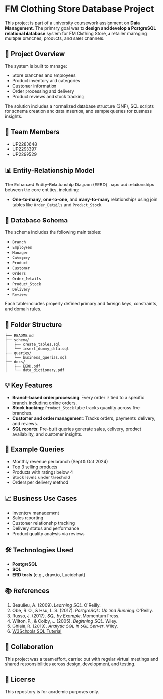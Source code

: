 # FM Clothing Store Database Project

This project is part of a university coursework assignment on **Data Management**. The primary goal was to **design and develop a PostgreSQL relational database** system for FM Clothing Store, a retailer managing multiple branches, products, and sales channels.

## 📘 Project Overview

The system is built to manage:

* Store branches and employees
* Product inventory and categories
* Customer information
* Order processing and delivery
* Product reviews and stock tracking

The solution includes a normalized database structure (3NF), SQL scripts for schema creation and data insertion, and sample queries for business insights.

## 👥 Team Members

* UP2280648
* UP2298397
* UP2299529

## 📊 Entity-Relationship Model

The Enhanced Entity-Relationship Diagram (EERD) maps out relationships between the core entities, including:

* **One-to-many**, **one-to-one**, and **many-to-many** relationships using join tables like `Order_Details` and `Product_Stock`.

## 🧱 Database Schema

The schema includes the following main tables:

* `Branch`
* `Employees`
* `Manager`
* `Category`
* `Product`
* `Customer`
* `Orders`
* `Order_Details`
* `Product_Stock`
* `Delivery`
* `Reviews`

Each table includes properly defined primary and foreign keys, constraints, and domain rules.

## 📂 Folder Structure

```
├── README.md
├── schema/
│   ├── create_tables.sql
│   └── insert_dummy_data.sql
├── queries/
│   └── business_queries.sql
├── docs/
│   ├── EERD.pdf
│   └── data_dictionary.pdf
```

## 💡 Key Features

* **Branch-based order processing**: Every order is tied to a specific branch, including online orders.
* **Stock tracking**: `Product_Stock` table tracks quantity across five branches.
* **Customer and order management**: Tracks orders, payments, delivery, and reviews.
* **SQL reports**: Pre-built queries generate sales, delivery, product availability, and customer insights.

## 🧪 Example Queries

* Monthly revenue per branch (Sept & Oct 2024)
* Top 3 selling products
* Products with ratings below 4
* Stock levels under threshold
* Orders per delivery method

## 📈 Business Use Cases

* Inventory management
* Sales reporting
* Customer relationship tracking
* Delivery status and performance
* Product quality analysis via reviews

## 🛠️ Technologies Used

* **PostgreSQL**
* **SQL**
* **ERD tools** (e.g., draw\.io, Lucidchart)

## 📚 References

1. Beaulieu, A. (2009). *Learning SQL*. O'Reilly.
2. Obe, R. O., & Hsu, L. S. (2017). *PostgreSQL: Up and Running*. O'Reilly.
3. Russo, J. (2017). *SQL by Example*. Momentum Press.
4. Wilton, P., & Colby, J. (2005). *Beginning SQL*. Wiley.
5. Ghlala, R. (2019). *Analytic SQL in SQL Server*. Wiley.
6. [W3Schools SQL Tutorial](https://www.w3schools.com/sql/)

## 🤝 Collaboration

This project was a team effort, carried out with regular virtual meetings and shared responsibilities across design, development, and testing.

## 📌 License

This repository is for academic purposes only.
